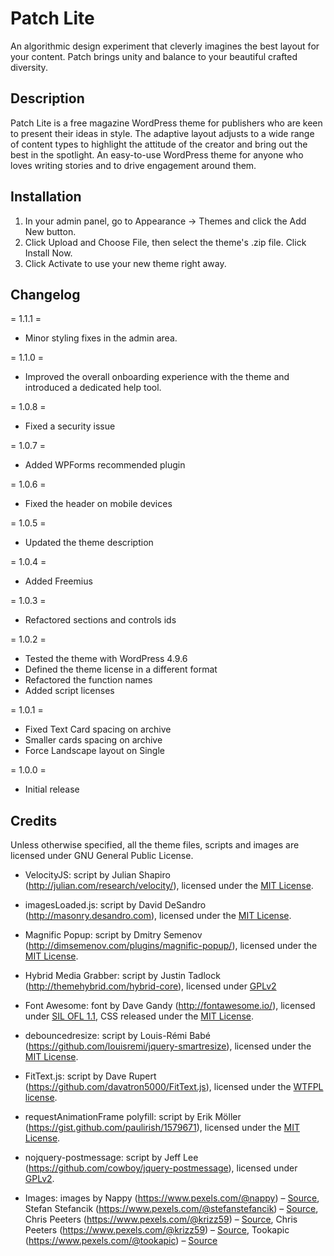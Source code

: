# Patch Lite
An algorithmic design experiment that cleverly imagines the best layout for your content. Patch brings unity and balance to your beautiful crafted diversity.

## Description

Patch Lite is a free magazine WordPress theme for publishers who are keen to present their ideas in style. The adaptive layout adjusts to a wide range of content types to highlight the attitude of the creator and bring out the best in the spotlight. An easy-to-use WordPress theme for anyone who loves writing stories and to drive engagement around them.

## Installation

1. In your admin panel, go to Appearance -> Themes and click the Add New button.
2. Click Upload and Choose File, then select the theme's .zip file. Click Install Now.
3. Click Activate to use your new theme right away.

## Changelog

= 1.1.1 =
* Minor styling fixes in the admin area.

= 1.1.0 =
* Improved the overall onboarding experience with the theme and introduced a dedicated help tool.

= 1.0.8 =
* Fixed a security issue

= 1.0.7 =
* Added WPForms recommended plugin

= 1.0.6 =
* Fixed the header on mobile devices

= 1.0.5 =
* Updated the theme description

= 1.0.4 =
* Added Freemius

= 1.0.3 =
* Refactored sections and controls ids

= 1.0.2 =
* Tested the theme with WordPress 4.9.6
* Defined the theme license in a different format
* Refactored the function names
* Added script licenses

= 1.0.1 =
* Fixed Text Card spacing on archive
* Smaller cards spacing on archive
* Force Landscape layout on Single

= 1.0.0 =
* Initial release

## Credits

Unless otherwise specified, all the theme files, scripts and images are licensed under GNU General Public License.

* VelocityJS: script by Julian Shapiro (http://julian.com/research/velocity/), licensed under the [MIT License](http://opensource.org/licenses/mit-license.html).

* imagesLoaded.js: script by David DeSandro (http://masonry.desandro.com), licensed under the [MIT License](http://opensource.org/licenses/mit-license.html).

* Magnific Popup: script by Dmitry Semenov (http://dimsemenov.com/plugins/magnific-popup/), licensed under the [MIT License](http://opensource.org/licenses/mit-license.html).

* Hybrid Media Grabber: script by Justin Tadlock (http://themehybrid.com/hybrid-core), licensed under [GPLv2](http://www.gnu.org/licenses/old-licenses/gpl-2.0.html)

* Font Awesome: font by Dave Gandy (http://fontawesome.io/), licensed under [SIL OFL 1.1](http://fontawesome.io/), CSS released under the [MIT License](http://opensource.org/licenses/mit-license.html).

* debouncedresize: script by Louis-Rémi Babé (https://github.com/louisremi/jquery-smartresize), licensed under the [MIT License](http://opensource.org/licenses/mit-license.html).

* FitText.js: script by Dave Rupert (https://github.com/davatron5000/FitText.js), licensed under the [WTFPL license](http://www.wtfpl.net/txt/copying/).

* requestAnimationFrame polyfill: script by Erik Möller (https://gist.github.com/paulirish/1579671), licensed under the [MIT License](http://opensource.org/licenses/mit-license.html).

* nojquery-postmessage: script by Jeff Lee (https://github.com/cowboy/jquery-postmessage), licensed under [GPLv2](http://www.gnu.org/licenses/old-licenses/gpl-2.0.html).

* Images: images by Nappy (https://www.pexels.com/@nappy) – [Source](https://www.pexels.com/photo/woman-wearing-pink-framed-aviator-sunglasses-935973/),
Stefan Stefancik (https://www.pexels.com/@stefanstefancik) – [Source](https://www.pexels.com/photo/man-young-happy-smiling-91227/),
Chris Peeters (https://www.pexels.com/@krizz59) – [Source](https://www.pexels.com/photo/speed-racing-speedway-racing-car-12801/),
Chris Peeters (https://www.pexels.com/@krizz59) – [Source](https://www.pexels.com/photo/racing-car-racing-speedway-race-track-12789/),
Tookapic (https://www.pexels.com/@tookapic) – [Source](https://www.pexels.com/photo/traffic-car-vehicle-speed-8775/)
